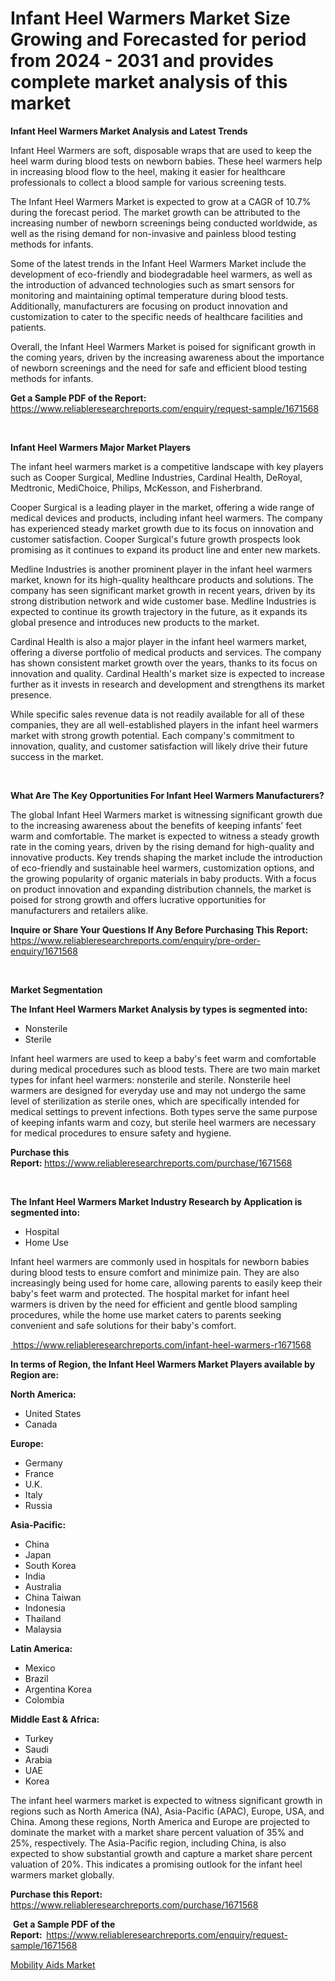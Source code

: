 <p><h1>Infant Heel Warmers Market Size Growing and Forecasted for period from 2024 - 2031 and provides complete market analysis of this market</h1></p><p><strong>Infant Heel Warmers Market Analysis and Latest Trends</strong></p>
<p><p>Infant Heel Warmers are soft, disposable wraps that are used to keep the heel warm during blood tests on newborn babies. These heel warmers help in increasing blood flow to the heel, making it easier for healthcare professionals to collect a blood sample for various screening tests.</p><p>The Infant Heel Warmers Market is expected to grow at a CAGR of 10.7% during the forecast period. The market growth can be attributed to the increasing number of newborn screenings being conducted worldwide, as well as the rising demand for non-invasive and painless blood testing methods for infants.</p><p>Some of the latest trends in the Infant Heel Warmers Market include the development of eco-friendly and biodegradable heel warmers, as well as the introduction of advanced technologies such as smart sensors for monitoring and maintaining optimal temperature during blood tests. Additionally, manufacturers are focusing on product innovation and customization to cater to the specific needs of healthcare facilities and patients.</p><p>Overall, the Infant Heel Warmers Market is poised for significant growth in the coming years, driven by the increasing awareness about the importance of newborn screenings and the need for safe and efficient blood testing methods for infants.</p></p>
<p><strong>Get a Sample PDF of the Report:&nbsp;</strong> <a href="https://www.reliableresearchreports.com/enquiry/request-sample/1671568">https://www.reliableresearchreports.com/enquiry/request-sample/1671568</a></p>
<p>&nbsp;</p>
<p><strong>Infant Heel Warmers Major Market Players</strong></p>
<p><p>The infant heel warmers market is a competitive landscape with key players such as Cooper Surgical, Medline Industries, Cardinal Health, DeRoyal, Medtronic, MediChoice, Philips, McKesson, and Fisherbrand. </p><p>Cooper Surgical is a leading player in the market, offering a wide range of medical devices and products, including infant heel warmers. The company has experienced steady market growth due to its focus on innovation and customer satisfaction. Cooper Surgical's future growth prospects look promising as it continues to expand its product line and enter new markets.</p><p>Medline Industries is another prominent player in the infant heel warmers market, known for its high-quality healthcare products and solutions. The company has seen significant market growth in recent years, driven by its strong distribution network and wide customer base. Medline Industries is expected to continue its growth trajectory in the future, as it expands its global presence and introduces new products to the market.</p><p>Cardinal Health is also a major player in the infant heel warmers market, offering a diverse portfolio of medical products and services. The company has shown consistent market growth over the years, thanks to its focus on innovation and quality. Cardinal Health's market size is expected to increase further as it invests in research and development and strengthens its market presence.</p><p>While specific sales revenue data is not readily available for all of these companies, they are all well-established players in the infant heel warmers market with strong growth potential. Each company's commitment to innovation, quality, and customer satisfaction will likely drive their future success in the market.</p></p>
<p>&nbsp;</p>
<p><strong>What Are The Key Opportunities For Infant Heel Warmers Manufacturers?</strong></p>
<p><p>The global Infant Heel Warmers market is witnessing significant growth due to the increasing awareness about the benefits of keeping infants' feet warm and comfortable. The market is expected to witness a steady growth rate in the coming years, driven by the rising demand for high-quality and innovative products. Key trends shaping the market include the introduction of eco-friendly and sustainable heel warmers, customization options, and the growing popularity of organic materials in baby products. With a focus on product innovation and expanding distribution channels, the market is poised for strong growth and offers lucrative opportunities for manufacturers and retailers alike.</p></p>
<p><strong>Inquire or Share Your Questions If Any Before Purchasing This Report:</strong> <a href="https://www.reliableresearchreports.com/enquiry/pre-order-enquiry/1671568">https://www.reliableresearchreports.com/enquiry/pre-order-enquiry/1671568</a></p>
<p>&nbsp;</p>
<p><strong>Market Segmentation</strong></p>
<p><strong>The Infant Heel Warmers Market Analysis by types is segmented into:</strong></p>
<p><ul><li>Nonsterile</li><li>Sterile</li></ul></p>
<p><p>Infant heel warmers are used to keep a baby's feet warm and comfortable during medical procedures such as blood tests. There are two main market types for infant heel warmers: nonsterile and sterile. Nonsterile heel warmers are designed for everyday use and may not undergo the same level of sterilization as sterile ones, which are specifically intended for medical settings to prevent infections. Both types serve the same purpose of keeping infants warm and cozy, but sterile heel warmers are necessary for medical procedures to ensure safety and hygiene.</p></p>
<p><strong>Purchase this Report:&nbsp;</strong><a href="https://www.reliableresearchreports.com/purchase/1671568">https://www.reliableresearchreports.com/purchase/1671568</a></p>
<p>&nbsp;</p>
<p><strong>The Infant Heel Warmers Market Industry Research by Application is segmented into:</strong></p>
<p><ul><li>Hospital</li><li>Home Use</li></ul></p>
<p><p>Infant heel warmers are commonly used in hospitals for newborn babies during blood tests to ensure comfort and minimize pain. They are also increasingly being used for home care, allowing parents to easily keep their baby's feet warm and protected. The hospital market for infant heel warmers is driven by the need for efficient and gentle blood sampling procedures, while the home use market caters to parents seeking convenient and safe solutions for their baby's comfort.</p></p>
<p><a href="https://www.reliableresearchreports.com/infant-heel-warmers-r1671568">&nbsp;https://www.reliableresearchreports.com/infant-heel-warmers-r1671568</a></p>
<p><strong>In terms of Region, the Infant Heel Warmers Market Players available by Region are:</strong></p>
<p>
    <p> <strong> North America: </strong>
        <ul>
            <li>United States</li>
            <li>Canada</li>
        </ul>
        </p> 
    <p> <strong> Europe: </strong>
        <ul>
            <li>Germany</li>
            <li>France</li>
            <li>U.K.</li>
            <li>Italy</li>
            <li>Russia</li>
        </ul>
        </p> 
    <p> <strong> Asia-Pacific: </strong>
        <ul>
            <li>China</li>
            <li>Japan</li>
            <li>South Korea</li>
            <li>India</li>
            <li>Australia</li>
            <li>China Taiwan</li>
            <li>Indonesia</li>
            <li>Thailand</li>
            <li>Malaysia</li>
        </ul>
        </p> 
    <p> <strong> Latin America: </strong>
        <ul>
            <li>Mexico</li>
            <li>Brazil</li>
            <li>Argentina Korea</li>
            <li>Colombia</li>
        </ul>
        </p> 
    <p> <strong> Middle East & Africa: </strong>
        <ul>
            <li>Turkey</li>
            <li>Saudi</li>
            <li>Arabia</li>
            <li>UAE</li>
            <li>Korea</li>
        </ul>
    </p>
    </p>
<p><p>The infant heel warmers market is expected to witness significant growth in regions such as North America (NA), Asia-Pacific (APAC), Europe, USA, and China. Among these regions, North America and Europe are projected to dominate the market with a market share percent valuation of 35% and 25%, respectively. The Asia-Pacific region, including China, is also expected to show substantial growth and capture a market share percent valuation of 20%. This indicates a promising outlook for the infant heel warmers market globally.</p></p>
<p><strong>Purchase this Report: </strong><a href="https://www.reliableresearchreports.com/purchase/1671568">https://www.reliableresearchreports.com/purchase/1671568</a></p>
<p>&nbsp;<strong>Get a Sample PDF of the Report:&nbsp;&nbsp;</strong><a href="https://www.reliableresearchreports.com/enquiry/request-sample/1671568">https://www.reliableresearchreports.com/enquiry/request-sample/1671568</a></p>
<p><strong></strong></p>
<p><p><a href="https://github.com/gladysalidde/Market-Research-Report-List-1/blob/main/mobility-aids-market.md">Mobility Aids Market</a></p></p>